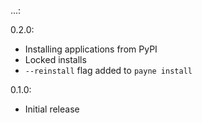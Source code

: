 ...:

0.2.0:
  * Installing applications from PyPI
  * Locked installs
  * `--reinstall` flag added to `payne install`

0.1.0:
  * Initial release
